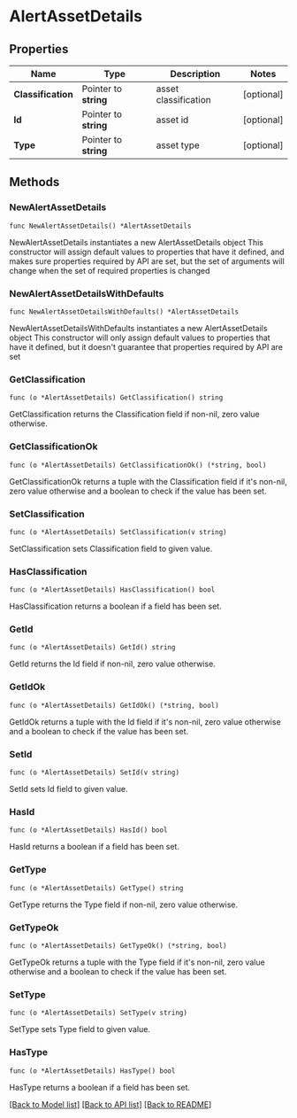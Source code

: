 # AlertAssetDetails

## Properties

Name | Type | Description | Notes
------------ | ------------- | ------------- | -------------
**Classification** | Pointer to **string** | asset classification | [optional] 
**Id** | Pointer to **string** | asset id | [optional] 
**Type** | Pointer to **string** | asset type | [optional] 

## Methods

### NewAlertAssetDetails

`func NewAlertAssetDetails() *AlertAssetDetails`

NewAlertAssetDetails instantiates a new AlertAssetDetails object
This constructor will assign default values to properties that have it defined,
and makes sure properties required by API are set, but the set of arguments
will change when the set of required properties is changed

### NewAlertAssetDetailsWithDefaults

`func NewAlertAssetDetailsWithDefaults() *AlertAssetDetails`

NewAlertAssetDetailsWithDefaults instantiates a new AlertAssetDetails object
This constructor will only assign default values to properties that have it defined,
but it doesn't guarantee that properties required by API are set

### GetClassification

`func (o *AlertAssetDetails) GetClassification() string`

GetClassification returns the Classification field if non-nil, zero value otherwise.

### GetClassificationOk

`func (o *AlertAssetDetails) GetClassificationOk() (*string, bool)`

GetClassificationOk returns a tuple with the Classification field if it's non-nil, zero value otherwise
and a boolean to check if the value has been set.

### SetClassification

`func (o *AlertAssetDetails) SetClassification(v string)`

SetClassification sets Classification field to given value.

### HasClassification

`func (o *AlertAssetDetails) HasClassification() bool`

HasClassification returns a boolean if a field has been set.

### GetId

`func (o *AlertAssetDetails) GetId() string`

GetId returns the Id field if non-nil, zero value otherwise.

### GetIdOk

`func (o *AlertAssetDetails) GetIdOk() (*string, bool)`

GetIdOk returns a tuple with the Id field if it's non-nil, zero value otherwise
and a boolean to check if the value has been set.

### SetId

`func (o *AlertAssetDetails) SetId(v string)`

SetId sets Id field to given value.

### HasId

`func (o *AlertAssetDetails) HasId() bool`

HasId returns a boolean if a field has been set.

### GetType

`func (o *AlertAssetDetails) GetType() string`

GetType returns the Type field if non-nil, zero value otherwise.

### GetTypeOk

`func (o *AlertAssetDetails) GetTypeOk() (*string, bool)`

GetTypeOk returns a tuple with the Type field if it's non-nil, zero value otherwise
and a boolean to check if the value has been set.

### SetType

`func (o *AlertAssetDetails) SetType(v string)`

SetType sets Type field to given value.

### HasType

`func (o *AlertAssetDetails) HasType() bool`

HasType returns a boolean if a field has been set.


[[Back to Model list]](../README.md#documentation-for-models) [[Back to API list]](../README.md#documentation-for-api-endpoints) [[Back to README]](../README.md)


